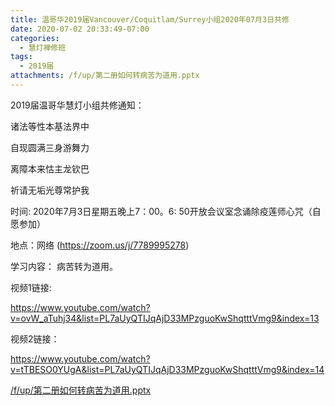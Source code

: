```yaml
---
title: 温哥华2019届Vancouver/Coquitlam/Surrey小组2020年07月3日共修
date: 2020-07-02 20:33:49-07:00
categories:
  - 慧灯禅修班
tags:
  - 2019届
attachments: /f/up/第二册如何转病苦为道用.pptx
---
```

2019届温哥华慧灯小组共修通知：

诸法等性本基法界中 

自现圆满三身游舞力 

离障本来怙主龙钦巴 

祈请无垢光尊常护我

时间: 2020年7月3日星期五晚上7：00。6: 50开放会议室念诵除疫莲师心咒（自愿参加）

地点：网络 (<https://zoom.us/j/7789995278>)

学习内容： 病苦转为道用。

视频1链接: 

<https://www.youtube.com/watch?v=ovW_aTuhj34&list=PL7aUyQTIJqAjD33MPzguoKwShqtttVmg9&index=13>

视频2链接： 

<https://www.youtube.com/watch?v=tTBESO0YUgA&list=PL7aUyQTIJqAjD33MPzguoKwShqtttVmg9&index=14>


[/f/up/第二册如何转病苦为道用.pptx](http://huidengchanxiu.net/hdv/f/up/第二册如何转病苦为道用.pptx)